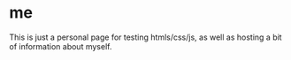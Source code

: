 # me
This is just a personal page for testing htmls/css/js, as well as hosting a bit of information about myself.
